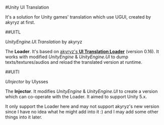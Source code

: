 #Unity UI TranslationIt's a solution for Unity games' translation which use UGUI, created by akyryz at first.##UITL*UnityEngine.UI.Translation* by akyryzThe **Loader**. It's based on [akyryz's **UI Translation Loader**](http://www.anime-sharing.com/forum/requests-releases-123/release-ui-translation-loader-v0-12-3-translation-502649/) (version 0.16).It works with modified *UnityEngine* & *UnityEngine.UI* to dump texts/textures/audios and reload the translated version at runtime.##UITI*UInjector* by UlyssesThe **Injector**. It modifies *UnityEngine* & *UnityEngine.UI* to create a version which can co-operate with the Loader. It aimed to support Unity 5.x.It only support the Loader here and may not support akyryz's new version since I have no idea what he might add into it  :)  and I may add some other things into it later.